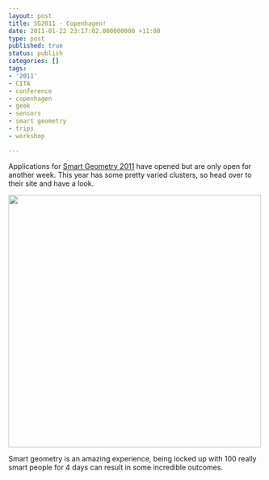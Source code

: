 ```yaml
---
layout: post
title: SG2011 - Copenhagen!
date: 2011-01-22 23:17:02.000000000 +11:00
type: post
published: true
status: publish
categories: []
tags:
- '2011'
- CITA
- conference
- copenhagen
- geek
- sensors
- smart geometry
- trips
- workshop

---
```

<p>Applications for <a href="http://www.smartgeometry.org/content/smartgeometry-2011-copenhagen-0">Smart Geometry 2011</a> have opened but are only open for another week. This year has some pretty varied clusters, so head over to their site and have a look.</p>
<p><img class="alignnone" title="SG explosion" src="{{ site.baseurl }}/assets/BuildingTheInvisible.jpg" alt="" width="500" /></p>
<p>Smart geometry is an amazing experience, being locked up with 100 really smart people for 4 days can result in some incredible outcomes.</p>

